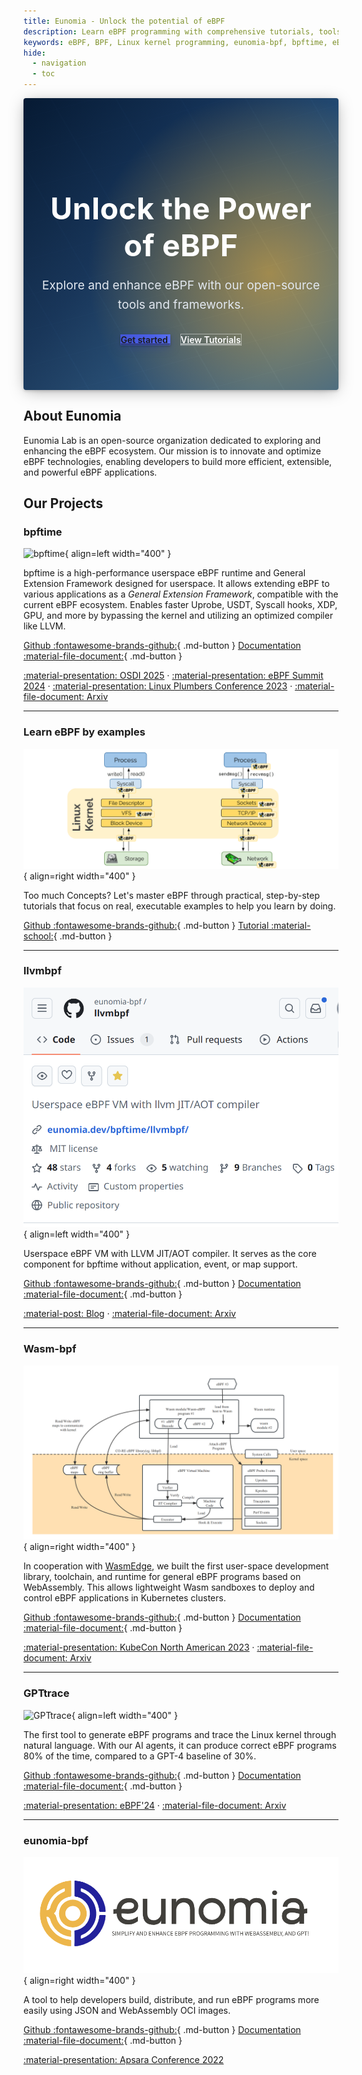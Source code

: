 ```yaml
---
title: Eunomia - Unlock the potential of eBPF
description: Learn eBPF programming with comprehensive tutorials, tools, and frameworks. Explore eunomia-bpf, bpftime, and the complete eBPF ecosystem for building high-performance Linux kernel programs.
keywords: eBPF, BPF, Linux kernel programming, eunomia-bpf, bpftime, eBPF tutorials, kernel tracing
hide:
  - navigation
  - toc
---
```


<div class="hero" markdown>
  <div class="hero-text">
    <h1>Unlock the Power of eBPF</h1>
    <p>Explore and enhance eBPF with our open-source tools and frameworks.</p>
    <a href="https://github.com/eunomia-bpf/" class="md-button md-button--primary">
      Get started
    </a>
    <a href="https://eunomia.dev/tutorials" class="md-button">
      View Tutorials
    </a>
  </div>
</div>

<style>
.hero {
  position: relative;
  display: flex;
  align-items: center;
  justify-content: center;
  text-align: center;
  padding: 5rem 1rem 4.5rem;
  border-radius: 4px;
  overflow: hidden;
  color: #fff;
  /* Layered gradients to avoid the muddy mid-tone & add depth */
  background:
    radial-gradient(circle at 78% 60%, rgba(255,182,41,0.55), rgba(255,182,41,0) 60%),
    linear-gradient(140deg, rgba(8,27,52,0.05) 0%, rgba(255,182,41,0.08) 70%),
    linear-gradient(130deg, #061a33 0%, #0d305d 38%, #154173 55%, #1b4d85 70%, #225b95 85%);
  box-shadow: 0 4px 24px -4px rgba(0,0,0,0.35), 0 2px 4px rgba(0,0,0,0.15);
}

.hero::before {
  content: "";
  position: absolute;
  inset: 0;
  background:
    repeating-linear-gradient(60deg, rgba(255,255,255,0.06) 0 2px, transparent 2px 90px),
    repeating-linear-gradient(-15deg, rgba(255,255,255,0.04) 0 1px, transparent 1px 55px);
  mix-blend-mode: overlay;
  pointer-events: none;
  opacity: .55;
}
.hero-text {
  max-width: 600px;
}
.hero h1 {
  font-size: 3rem;
  font-weight: 700;
  margin-bottom: 1rem;
  letter-spacing: .5px;
  color: #fff;
}
.hero p {
  font-size: 1.2rem;
  line-height: 1.6;
  margin-bottom: 2rem;
  color: #e2e8f0;
}
.hero .md-button {
  margin: 0.5rem;
  font-weight: 600;
  backdrop-filter: blur(4px);
}
.hero .md-button--primary {
  background: linear-gradient(100deg, #4356d6 0%, #4a5fe6 60%, #5870f0 100%);
  border: none;
  box-shadow: 0 4px 16px -2px rgba(40,60,160,0.55), 0 2px 4px rgba(0,0,0,0.25);
}
.hero .md-button--primary:hover {
  filter: brightness(1.08);
}
.hero .md-button:not(.md-button--primary) {
  border: 1.5px solid rgba(255,255,255,0.45);
  color: #fff;
}
.hero .md-button:not(.md-button--primary):hover {
  border-color: #ffb629;
  color: #ffcf6b;
}
@media (max-width: 680px) {
  .hero { padding: 4rem 1rem 3.5rem; }
  .hero h1 { font-size: 2.35rem; }
  .hero p { font-size: 1.05rem; }
}
}
.md-content__button {
    display: none;
}
</style>

## About Eunomia

Eunomia Lab is an open-source organization dedicated to exploring and enhancing the eBPF ecosystem. Our mission is to innovate and optimize eBPF technologies, enabling developers to build more efficient, extensible, and powerful eBPF applications.

## Our Projects

### bpftime

![bpftime](https://eunomia.dev/bpftime/documents/bpftime.png){ align=left width="400" }

bpftime is a high-performance userspace eBPF runtime and General Extension Framework designed for userspace. It allows extending eBPF to various applications as a *General Extension Framework*, compatible with the current eBPF ecosystem. Enables faster Uprobe, USDT, Syscall hooks, XDP, GPU, and more by bypassing the kernel and utilizing an optimized compiler like LLVM.

[Github :fontawesome-brands-github:](https://github.com/eunomia-bpf/bpftime){ .md-button }
[Documentation :material-file-document:](https://eunomia.dev/bpftime){ .md-button }

[:material-presentation: OSDI 2025](https://www.usenix.org/conference/osdi25/presentation/zheng-yusheng) ·
[:material-presentation: eBPF Summit 2024](https://ebpf.io/summit-2024-schedule/) ·
[:material-presentation: Linux Plumbers Conference 2023](https://lpc.events/event/17/abstracts/1741/) ·
[:material-file-document: Arxiv](https://arxiv.org/abs/2311.07923)

---

### Learn eBPF by examples

![tutorial](ebpf_arch.png){ align=right width="400" }

Too much Concepts? Let's master eBPF through practical, step-by-step tutorials that focus on real, executable examples to help you learn by doing.

[Github :fontawesome-brands-github:](https://github.com/eunomia-bpf/bpf-developer-tutorial){ .md-button }
[Tutorial :material-school:](https://eunomia.dev/tutorials){ .md-button }

---

### llvmbpf

![llvmbpf](llvmbpf.png){ align=left width="400" }

Userspace eBPF VM with LLVM JIT/AOT compiler. It serves as the core component for bpftime without application, event, or map support.

[Github :fontawesome-brands-github:](https://github.com/eunomia-bpf/llvmbpf){ .md-button }
[Documentation :material-file-document:](https://eunomia.dev/bpftime/llvmbpf){ .md-button }

[:material-post: Blog](https://eunomia.dev/blogs/llvmbpf/) ·
[:material-file-document: Arxiv](https://arxiv.org/abs/2311.07923)

---

### Wasm-bpf

![Wasm-bpf](https://raw.githubusercontent.com/eunomia-bpf/wasm-bpf/refs/heads/main/docs/wasm-bpf-no-bcc.png){ align=right width="400" }

In cooperation with [WasmEdge](https://github.com/WasmEdge/WasmEdge), we built the first user-space development library, toolchain, and runtime for general eBPF programs based on WebAssembly. This allows lightweight Wasm sandboxes to deploy and control eBPF applications in Kubernetes clusters.

[Github :fontawesome-brands-github:](https://github.com/eunomia-bpf/wasm-bpf){ .md-button }
[Documentation :material-file-document:](https://eunomia.dev/wasm-bpf){ .md-button }

[:material-presentation: KubeCon North American 2023](https://sched.co/1R2uf) ·
[:material-file-document: Arxiv](https://arxiv.org/abs/2408.04856v1)

---

### GPTtrace

![GPTtrace](https://eunomia.dev/GPTtrace/doc/trace.png){ align=left width="400" }

The first tool to generate eBPF programs and trace the Linux kernel through natural language. With our AI agents, it can produce correct eBPF programs 80% of the time, compared to a GPT-4 baseline of 30%.

[Github :fontawesome-brands-github:](https://github.com/eunomia-bpf/GPTtrace){ .md-button }
[Documentation :material-file-document:](https://eunomia.dev/GPTtrace){ .md-button }

[:material-presentation: eBPF'24](https://dl.acm.org/doi/10.1145/3672197.3673434) ·
[:material-file-document: Arxiv](https://arxiv.org/abs/2311.07923)

---

### eunomia-bpf

![eunomia-bpf](https://raw.githubusercontent.com/eunomia-bpf/eunomia-bpf/master/documents/src/img/logo.png){ align=right width="400" }

A tool to help developers build, distribute, and run eBPF programs more easily using JSON and WebAssembly OCI images.

[Github :fontawesome-brands-github:](https://github.com/eunomia-bpf/eunomia-bpf){ .md-button }
[Documentation :material-file-document:](https://eunomia.dev/eunomia-bpf){ .md-button }

[:material-presentation: Apsara Conference 2022](https://www.alibabacloud.com/blog/eunomia-bpf-the-lightweight-development-framework-for-ebpf-and-webassembly-is-now-available_599688)
